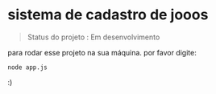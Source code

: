 <h1> sistema de cadastro de jooos </h1>

> Status do projeto : Em desenvolvimento

para rodar esse projeto na sua máquina. por favor digite:

```
node app.js
```

:)